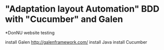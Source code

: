 # "Adaptation layout Automation" BDD with "Cucumber" and Galen
*DonNU website testing

install Galen
http://galenframework.com/
install Java
install Cucumber



